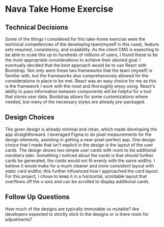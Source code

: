 # Nava Take Home Exercise

## Technical Decisions
Some of the things I considered for this take-home exercise were the technical competencies of the developing team(myself in this case), feature sets required, consistency, and scalability. As the client CMS is expecting to be able to scale this up to hundreds of millions of users, I found these to be the most appropriate considerations to achieve their desired goal. I eventually decided that the best approach would be to use React with Bootstrap. Not only were these two frameworks that the team (myself) is familiar with, but the frameworks also comprehensively allowed for the considerations in place to be met. React was an easy choice for me as this is the framework I work with the most and thoroughly enjoy using. React's ability to pass information between components will be helpful for a tool that stores user data. Bootstrap allows for some customizations where needed, but many of the necessary styles are already pre-packaged.

## Design Choices
The given design is already minimal and clean, which made developing the app straightforward. I leveraged Figma to do pixel measurements for the design elements, assisting in getting a near-pixel-perfect app. One design choice that I made that isn't explicit in the design is the layout of the user cards. The design shows two simple user cards with room to list additional members later. Something I noticed about the cards is that should further cards be generated, the cards would not fit evenly with the same widths. I believe it would make for a much cleaner and more consistent layout with static card widths; this further influenced how I approached the card layout. For this project, I chose to keep it in a horizontal, scrollable layout that overflows off the x-axis and can be scrolled to display additional cards.

## Follow Up Questions
How much of the designs are typically immutable vs mutable? Are developers expected to strictly stick to the designs or is there room for adjustments?
